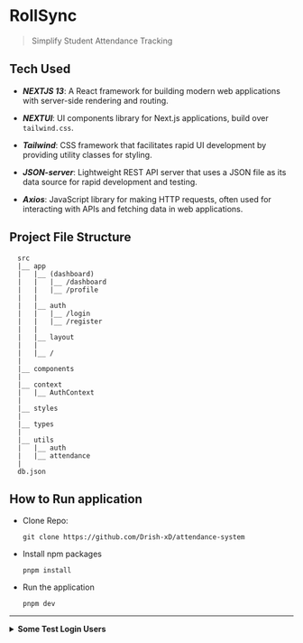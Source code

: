 # RollSync

> Simplify Student Attendance Tracking

## Tech Used

- **_NEXTJS 13_**: A React framework for building modern web applications with server-side rendering and routing.

- **_NEXTUI_**: UI components library for Next.js applications, build over `tailwind.css`.

- **_Tailwind_**: CSS framework that facilitates rapid UI development by providing utility classes for styling.

- **_JSON-server_**: Lightweight REST API server that uses a JSON file as its data source for rapid development and testing.

- **_Axios_**: JavaScript library for making HTTP requests, often used for interacting with APIs and fetching data in web applications.

## Project File Structure

```
  src
  |__ app
  |   |__ (dashboard)
  |   |   |__ /dashboard
  |   |   |__ /profile
  |   |
  |   |__ auth
  |   |   |__ /login
  |   |   |__ /register
  |   |
  |   |__ layout
  |   |
  |   |__ /
  |
  |__ components
  |
  |__ context
  |   |__ AuthContext
  |
  |__ styles
  |
  |__ types
  |
  |__ utils
  |   |__ auth
  |   |__ attendance
  |
  db.json
```

## How to Run application

- Clone Repo:

  `git clone https://github.com/Drish-xD/attendance-system`

- Install npm packages

  `pnpm install`

- Run the application

  `pnpm dev`

---

<details>
  <summary><b>Some Test Login Users</b></summary>

You can use the following test login credentials:

- User 1

  ```
  email : jt1234@srmist.edu.in
  pass  : test@123
  ```

- User 2

  ```
  email : rg1234@srmist.edu.in
  pass  : test@123
  ```

- User 3

  ```
  email : cb1234@srmist.edu.in
  pass  : test@123
  ```

</details>
